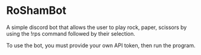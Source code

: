 # RoShamBot
A simple discord bot that allows the user to play rock, paper, scissors by using the !rps command followed by their selection.

To use the bot, you must provide your own API token, then run the program.

